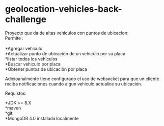 # geolocation-vehicles-back-challenge
Proyecto que da de altas vehiculos con puntos de ubicacion: <br>
Permite : <br><br>
*Agregar vehiculo <br> 
*Actualizar punto de ubicaciòn de un vehiculo por su placa <br>
*listar todos los vehiculos <br>
*Buscar vehiculo  por placa <br> 
*Obtener puntos de ubicaciòn por placa <br>

Adicioanalmente tiene configurado el uso de websocket para que un cliente reciba notificaciones cuando algun vehiculo actualice su ubicación.

Requistos:<br>

*JDK >= 8.X <br>
*maven <br>
*git <br>
*MongoDB  4.0 instalada localmente
